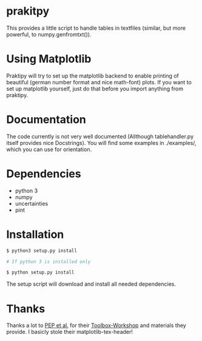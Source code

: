 prakitpy
====
This provides a little script to handle tables in textfiles (similar, but more powerful, to numpy.genfromtxt()).

# Using Matplotlib

Praktipy will try to set up the matplotlib backend to enable printing of beautiful (german number format and nice math-font) plots. If you want to set up matplotlib yourself, just do that before you import anything from praktipy.

# Documentation

The code currently is not very well documented (Allthough tablehandler.py itself provides nice Docstrings).
You will find some examples in ./examples/, which you can use for orientation.

# Dependencies
* python 3
* numpy
* uncertainties
* pint

# Installation

~~~sh
$ python3 setup.py install

# If python 3 is installed only

$ python setup.py install
~~~

The setup script will download and install all needed dependencies.

# Thanks
Thanks a lot to [PEP et al.](https://pep-dortmund.org/) for their [Toolbox-Workshop](https://toolbox.pep-dortmund.org/notes.html) and materials they provide. I basicly stole their matplotlib-tex-header!
